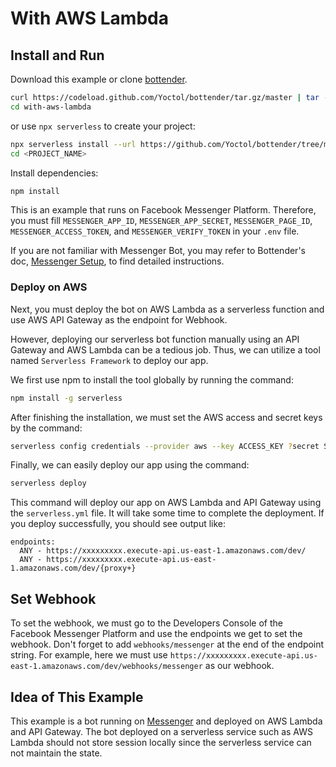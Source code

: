 # With AWS Lambda

## Install and Run

Download this example or clone [bottender](https://github.com/Yoctol/bottender).

```sh
curl https://codeload.github.com/Yoctol/bottender/tar.gz/master | tar -xz --strip=2 bottender-master/examples/with-aws-lambda
cd with-aws-lambda
```

or use `npx serverless` to create your project:

```sh
npx serverless install --url https://github.com/Yoctol/bottender/tree/master/examples/with-aws-lambda -n <PORJECT_NAME>
cd <PROJECT_NAME>
```

Install dependencies:

```sh
npm install
```

This is an example that runs on Facebook Messenger Platform. Therefore, you must fill `MESSENGER_APP_ID`, `MESSENGER_APP_SECRET`, `MESSENGER_PAGE_ID`, `MESSENGER_ACCESS_TOKEN`, and `MESSENGER_VERIFY_TOKEN` in your `.env` file.

If you are not familiar with Messenger Bot, you may refer to Bottender's doc, [Messenger Setup](https://bottender.js.org/docs/channel-messenger-setup), to find detailed instructions.

### Deploy on AWS

Next, you must deploy the bot on AWS Lambda as a serverless function and use AWS API Gateway as the endpoint for Webhook.

However, deploying our serverless bot function manually using an API Gateway and AWS Lambda can be a tedious job. Thus, we can utilize a tool named `Serverless Framework` to deploy our app.

We first use npm to install the tool globally by running the command:

```sh
npm install -g serverless
```

After finishing the installation, we must set the AWS access and secret keys by the command:

```sh
serverless config credentials --provider aws --key ACCESS_KEY ?secret SECRET_KEY
```

Finally, we can easily deploy our app using the command:

```sh
serverless deploy
```

This command will deploy our app on AWS Lambda and API Gateway using the `serverless.yml` file. It will take some time to complete the deployment. If you deploy successfully, you should see output like:

```
endpoints:
  ANY - https://xxxxxxxxx.execute-api.us-east-1.amazonaws.com/dev/
  ANY - https://xxxxxxxxx.execute-api.us-east-1.amazonaws.com/dev/{proxy+}
```

## Set Webhook

To set the webhook, we must go to the Developers Console of the Facebook Messenger Platform and use the endpoints we get to set the webhook. Don't forget to add `webhooks/messenger` at the end of the endpoint string. For example, here we must use `https://xxxxxxxxx.execute-api.us-east-1.amazonaws.com/dev/webhooks/messenger` as our webhook.

## Idea of This Example

This example is a bot running on [Messenger](https://www.messenger.com/) and deployed on AWS Lambda and API Gateway. The bot deployed on a serverless service such as AWS Lambda should not store session locally since the serverless service can not maintain the state.
